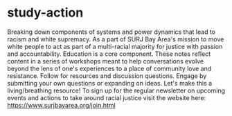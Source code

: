 # study-action
Breaking down components of systems and power dynamics that lead to racism and white supremacy.
As a part of SURJ Bay Area's mission to move white people to act as part of a multi-racial majority for justice with passion and accountability. Education is a core component. These notes reflect content in a series of workshops meant to help conversations evolve beyond the lens of one's experiences to a place of community love and resistance.
Follow for resources and discussion questions.
Engage by submitting your own questions or expanding on ideas. Let's make this a living/breathing resource!
To sign up for the regular newsletter on upcoming events and actions to take around racial justice visit the website here: https://www.surjbayarea.org/join.html
